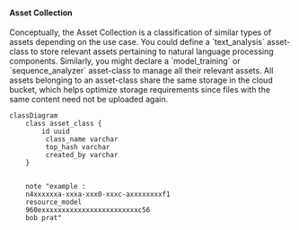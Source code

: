 #### Asset Collection

<div class="justified">
Conceptually, the Asset Collection is a classification of similar types of assets
depending on the use case. You could define a `text_analysis` asset-class to store relevant assets pertaining to
natural language processing components. Similarly, you might declare a `model_training` or `sequence_analyzer` asset-class to manage all their relevant
assets. All assets belonging to an asset-class share the same storage in the cloud bucket, which helps optimize storage requirements
since files with the same content need not be uploaded again.
</div>


```mermaid
classDiagram
    class asset_class {
        id uuid 
         class_name varchar
         top_hash varchar
         created_by varchar
    }
    
   
    note "example :
    n4xxxxxxa-xxxa-xxx0-xxxc-axxxxxxxxf1
    resource_model
    960exxxxxxxxxxxxxxxxxxxxxxxxc56
    bob prat"
```
